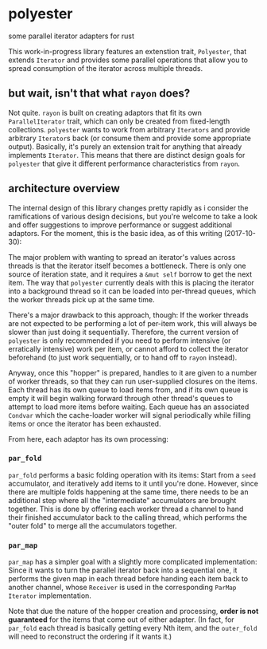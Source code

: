 # polyester

some parallel iterator adapters for rust

This work-in-progress library features an extenstion trait, `Polyester`, that extends `Iterator` and
provides some parallel operations that allow you to spread consumption of the iterator across
multiple threads.

## but wait, isn't that what `rayon` does?

Not quite. `rayon` is built on creating adaptors that fit its own `ParallelIterator` trait, which
can only be created from fixed-length collections. `polyester` wants to work from arbitrary
`Iterators` and provide arbitrary `Iterator`s back (or consume them and provide some appropriate
output). Basically, it's purely an extension trait for anything that already implements `Iterator`.
This means that there are distinct design goals for `polyester` that give it different performance
characteristics from `rayon`.

## architecture overview

The internal design of this library changes pretty rapidly as i consider the ramifications of
various design decisions, but you're welcome to take a look and offer suggestions to improve
performance or suggest additional adaptors. For the moment, this is the basic idea, as of this
writing (2017-10-30):

The major problem with wanting to spread an iterator's values across threads is that the iterator
itself becomes a bottleneck. There is only one source of iteration state, and it requires a `&mut
self` borrow to get the next item. The way that `polyester` currently deals with this is placing the
iterator into a background thread so it can be loaded into per-thread queues, which the worker
threads pick up at the same time.

There's a major drawback to this approach, though: If the worker threads are not expected to be
performing a lot of per-item work, this will always be slower than just doing it sequentially.
Therefore, the current version of `polyester` is only recommended if you need to perform intensive
(or erratically intensive) work per item, or cannot afford to collect the iterator beforehand (to
just work sequentially, or to hand off to `rayon` instead).

Anyway, once this "hopper" is prepared, handles to it are given to a number of worker threads, so
that they can run user-supplied closures on the items. Each thread has its own queue to load items
from, and if its own queue is empty it will begin walking forward through other thread's queues to
attempt to load more items before waiting. Each queue has an associated `Condvar` which the
cache-loader worker will signal periodically while filling items or once the iterator has been
exhausted.

From here, each adaptor has its own processing:

### `par_fold`

`par_fold` performs a basic folding operation with its items: Start from a `seed` accumulator, and
iteratively add items to it until you're done. However, since there are multiple folds happening at
the same time, there needs to be an additional step where all the "intermediate" accumulators are
brought together. This is done by offering each worker thread a channel to hand their finished
accumulator back to the calling thread, which performs the "outer fold" to merge all the
accumulators together.

### `par_map`

`par_map` has a simpler goal with a slightly more complicated implementation: Since it wants to turn
the parallel iterator back into a sequential one, it performs the given map in each thread before
handing each item back to another channel, whose `Receiver` is used in the corresponding `ParMap`
`Iterator` implementation.

Note that due the nature of the hopper creation and processing, **order is not guaranteed** for the
items that come out of either adapter. (In fact, for `par_fold` each thread is basically getting
every Nth item, and the `outer_fold` will need to reconstruct the ordering if it wants it.)
